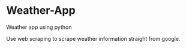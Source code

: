 # Weather-App
Weather app using python


Use web scraping to scrape weather information straight from google.
